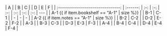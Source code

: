|                 A                 |          |  B  |  C  |     |  D  |  E  |  F  |
| :-------------------------------: | :------: | :-: | :-: | :-: | :-: | :-: | :-: | --- |
| A-1 {{ if item.bookshelf == "A-1" | size %}} |     | B-1 | C-1 |     |  -  |  -  | -   |
|   A-2 {{ if item.notes == "A-1"   | size %}} |     | B-2 | C-2 |     | D-2 | E-2 | F-2 |
|                A-3                |          | B-3 | C-3 |     | D-3 | E-3 | F-3 |
|                A-4                |          | B-4 | C-4 |     | D-4 | E-4 | F-4 |
